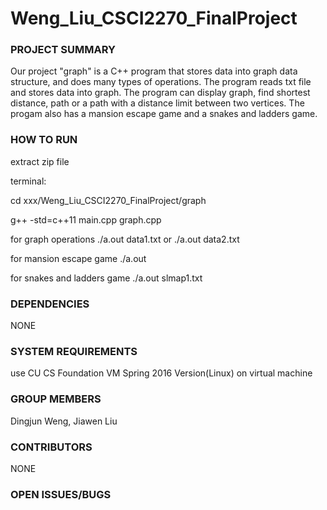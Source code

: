 # Weng_Liu_CSCI2270_FinalProject

### PROJECT SUMMARY

Our project "graph" is a C++ program that stores data into graph data
structure, and does many types of operations. The program reads txt file and
stores data into graph. The program can display graph, find shortest distance,
path or a path with a distance limit between two vertices. The progam also
has a mansion escape game and a snakes and ladders game.

### HOW TO RUN

extract zip file

terminal:

cd xxx/Weng_Liu_CSCI2270_FinalProject/graph

g++ -std=c++11 main.cpp graph.cpp

for graph operations		./a.out data1.txt or ./a.out data2.txt

for mansion escape game		./a.out

for snakes and ladders game	./a.out slmap1.txt

### DEPENDENCIES

NONE

### SYSTEM REQUIREMENTS

use CU CS Foundation VM Spring 2016 Version(Linux) on virtual machine

### GROUP MEMBERS

Dingjun Weng, Jiawen Liu

### CONTRIBUTORS

NONE

### OPEN ISSUES/BUGS

